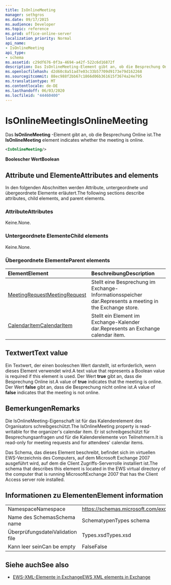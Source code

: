 ```yaml
---
title: IsOnlineMeeting
manager: sethgros
ms.date: 09/17/2015
ms.audience: Developer
ms.topic: reference
ms.prod: office-online-server
localization_priority: Normal
api_name:
- IsOnlineMeeting
api_type:
- schema
ms.assetid: c29df676-0f3a-4694-a42f-522c6d16872f
description: Das IsOnlineMeeting-Element gibt an, ob die Besprechung Online ist.
ms.openlocfilehash: d2d60c8a51ad7e03c33b57709d9173e79d162268
ms.sourcegitcommit: 88ec988f2bb67c1866d06b361615f3674a24e795
ms.translationtype: MT
ms.contentlocale: de-DE
ms.lasthandoff: 06/03/2020
ms.locfileid: "44460400"
---
```

# <a name="isonlinemeeting"></a><span data-ttu-id="b55d2-103">IsOnlineMeeting</span><span class="sxs-lookup"><span data-stu-id="b55d2-103">IsOnlineMeeting</span></span>

<span data-ttu-id="b55d2-104">Das **IsOnlineMeeting** -Element gibt an, ob die Besprechung Online ist.</span><span class="sxs-lookup"><span data-stu-id="b55d2-104">The **IsOnlineMeeting** element indicates whether the meeting is online.</span></span> 
  
```xml
<IsOnlineMeeting/>
```

 <span data-ttu-id="b55d2-105">**Boolescher Wert**</span><span class="sxs-lookup"><span data-stu-id="b55d2-105">**Boolean**</span></span>
## <a name="attributes-and-elements"></a><span data-ttu-id="b55d2-106">Attribute und Elemente</span><span class="sxs-lookup"><span data-stu-id="b55d2-106">Attributes and elements</span></span>

<span data-ttu-id="b55d2-107">In den folgenden Abschnitten werden Attribute, untergeordnete und übergeordnete Elemente erläutert.</span><span class="sxs-lookup"><span data-stu-id="b55d2-107">The following sections describe attributes, child elements, and parent elements.</span></span>
  
### <a name="attributes"></a><span data-ttu-id="b55d2-108">Attribute</span><span class="sxs-lookup"><span data-stu-id="b55d2-108">Attributes</span></span>

<span data-ttu-id="b55d2-109">Keine.</span><span class="sxs-lookup"><span data-stu-id="b55d2-109">None.</span></span>
  
### <a name="child-elements"></a><span data-ttu-id="b55d2-110">Untergeordnete Elemente</span><span class="sxs-lookup"><span data-stu-id="b55d2-110">Child elements</span></span>

<span data-ttu-id="b55d2-111">Keine.</span><span class="sxs-lookup"><span data-stu-id="b55d2-111">None.</span></span>
  
### <a name="parent-elements"></a><span data-ttu-id="b55d2-112">Übergeordnete Elemente</span><span class="sxs-lookup"><span data-stu-id="b55d2-112">Parent elements</span></span>

|<span data-ttu-id="b55d2-113">**Element**</span><span class="sxs-lookup"><span data-stu-id="b55d2-113">**Element**</span></span>|<span data-ttu-id="b55d2-114">**Beschreibung**</span><span class="sxs-lookup"><span data-stu-id="b55d2-114">**Description**</span></span>|
|:-----|:-----|
|[<span data-ttu-id="b55d2-115">MeetingRequest</span><span class="sxs-lookup"><span data-stu-id="b55d2-115">MeetingRequest</span></span>](meetingrequest.md) <br/> |<span data-ttu-id="b55d2-116">Stellt eine Besprechung im Exchange-Informationsspeicher dar.</span><span class="sxs-lookup"><span data-stu-id="b55d2-116">Represents a meeting in the Exchange store.</span></span>  <br/> |
|[<span data-ttu-id="b55d2-117">CalendarItem</span><span class="sxs-lookup"><span data-stu-id="b55d2-117">CalendarItem</span></span>](calendaritem.md) <br/> |<span data-ttu-id="b55d2-118">Stellt ein Element im Exchange-Kalender dar.</span><span class="sxs-lookup"><span data-stu-id="b55d2-118">Represents an Exchange calendar item.</span></span>  <br/> |
   
## <a name="text-value"></a><span data-ttu-id="b55d2-119">Textwert</span><span class="sxs-lookup"><span data-stu-id="b55d2-119">Text value</span></span>

<span data-ttu-id="b55d2-120">Ein Textwert, der einen booleschen Wert darstellt, ist erforderlich, wenn dieses Element verwendet wird.</span><span class="sxs-lookup"><span data-stu-id="b55d2-120">A text value that represents a Boolean value is required if this element is used.</span></span> <span data-ttu-id="b55d2-121">Der Wert **true** gibt an, dass die Besprechung Online ist.</span><span class="sxs-lookup"><span data-stu-id="b55d2-121">A value of **true** indicates that the meeting is online.</span></span> <span data-ttu-id="b55d2-122">Der Wert **false** gibt an, dass die Besprechung nicht online ist.</span><span class="sxs-lookup"><span data-stu-id="b55d2-122">A value of **false** indicates that the meeting is not online.</span></span> 
  
## <a name="remarks"></a><span data-ttu-id="b55d2-123">Bemerkungen</span><span class="sxs-lookup"><span data-stu-id="b55d2-123">Remarks</span></span>

<span data-ttu-id="b55d2-124">Die IsOnlineMeeting-Eigenschaft ist für das Kalenderelement des Organisators schreibgeschützt.</span><span class="sxs-lookup"><span data-stu-id="b55d2-124">The IsOnlineMeeting property is read-writable for the organizer's calendar item.</span></span> <span data-ttu-id="b55d2-125">Er ist schreibgeschützt für Besprechungsanfragen und für die Kalenderelemente von Teilnehmern.</span><span class="sxs-lookup"><span data-stu-id="b55d2-125">It is read-only for meeting requests and for attendees' calendar items.</span></span>
  
<span data-ttu-id="b55d2-126">Das Schema, das dieses Element beschreibt, befindet sich im virtuellen EWS-Verzeichnis des Computers, auf dem Microsoft Exchange 2007 ausgeführt wird, auf dem die Client Zugriffs-Serverrolle installiert ist.</span><span class="sxs-lookup"><span data-stu-id="b55d2-126">The schema that describes this element is located in the EWS virtual directory of the computer that is running MicrosoftExchange 2007 that has the Client Access server role installed.</span></span>
  
## <a name="element-information"></a><span data-ttu-id="b55d2-127">Informationen zu Elementen</span><span class="sxs-lookup"><span data-stu-id="b55d2-127">Element information</span></span>

|||
|:-----|:-----|
|<span data-ttu-id="b55d2-128">Namespace</span><span class="sxs-lookup"><span data-stu-id="b55d2-128">Namespace</span></span>  <br/> |https://schemas.microsoft.com/exchange/services/2006/types  <br/> |
|<span data-ttu-id="b55d2-129">Name des Schemas</span><span class="sxs-lookup"><span data-stu-id="b55d2-129">Schema name</span></span>  <br/> |<span data-ttu-id="b55d2-130">Schematypen</span><span class="sxs-lookup"><span data-stu-id="b55d2-130">Types schema</span></span>  <br/> |
|<span data-ttu-id="b55d2-131">Überprüfungsdatei</span><span class="sxs-lookup"><span data-stu-id="b55d2-131">Validation file</span></span>  <br/> |<span data-ttu-id="b55d2-132">Types.xsd</span><span class="sxs-lookup"><span data-stu-id="b55d2-132">Types.xsd</span></span>  <br/> |
|<span data-ttu-id="b55d2-133">Kann leer sein</span><span class="sxs-lookup"><span data-stu-id="b55d2-133">Can be empty</span></span>  <br/> |<span data-ttu-id="b55d2-134">False</span><span class="sxs-lookup"><span data-stu-id="b55d2-134">False</span></span>  <br/> |
   
## <a name="see-also"></a><span data-ttu-id="b55d2-135">Siehe auch</span><span class="sxs-lookup"><span data-stu-id="b55d2-135">See also</span></span>



- [<span data-ttu-id="b55d2-136">EWS-XML-Elemente in Exchange</span><span class="sxs-lookup"><span data-stu-id="b55d2-136">EWS XML elements in Exchange</span></span>](ews-xml-elements-in-exchange.md)


